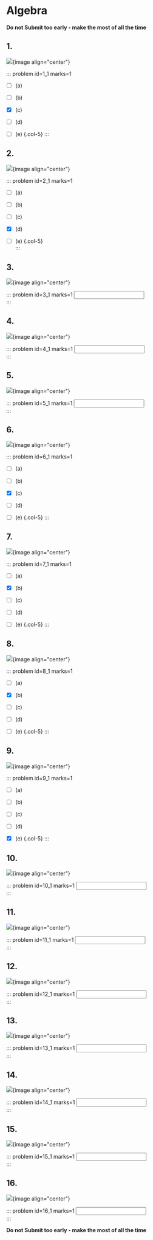 # Algebra

**Do not Submit too early - make the most of all the time**  


## 1.	
![](/resources/algebra/q1.png){image align="center"}  

::: problem id=1_1 marks=1

* [ ] (a)
* [ ] (b)
* [x] (c)
* [ ] (d)
* [ ] (e)
{.col-5}
:::  


## 2.
![](/resources/algebra/q2.png){image align="center"}  

::: problem id=2_1 marks=1

* [ ] (a)
* [ ] (b)
* [ ] (c)
* [x] (d)
* [ ] (e)
{.col-5}  
:::  


## 3.
![](/resources/algebra/q3.png){image align="center"}  

::: problem id=3_1 marks=1
<input type="number" solution="4"/>  
:::  


## 4.
![](/resources/algebra/q4.png){image align="center"}  

::: problem id=4_1 marks=1
<input type="number" solution="2"/>  
:::  


## 5.
![](/resources/algebra/q5.png){image align="center"}  

::: problem id=5_1 marks=1
<input type="number" solution="100"/>  
::: 


## 6.	
![](/resources/algebra/q6.png){image align="center"}  

::: problem id=6_1 marks=1

* [ ] (a)
* [ ] (b)
* [x] (c)
* [ ] (d)
* [ ] (e)
{.col-5}
:::  


## 7.
![](/resources/algebra/q7.png){image align="center"}  

::: problem id=7_1 marks=1

* [ ] (a)
* [x] (b)
* [ ] (c)
* [ ] (d)
* [ ] (e)
{.col-5}
:::  


## 8.
![](/resources/algebra/q8.png){image align="center"}  

::: problem id=8_1 marks=1

* [ ] (a)
* [x] (b)
* [ ] (c)
* [ ] (d)
* [ ] (e)
{.col-5}
:::  


## 9.
![](/resources/algebra/q9.png){image align="center"}  

::: problem id=9_1 marks=1

* [ ] (a)
* [ ] (b)
* [ ] (c)
* [ ] (d)
* [x] (e)
{.col-5}
:::  


## 10.
![](/resources/algebra/q10.png){image align="center"}  

::: problem id=10_1 marks=1
<input type="number" solution="21"/>  
::: 


## 11.	
![](/resources/algebra/q11.png){image align="center"}  

::: problem id=11_1 marks=1
<input type="number" solution="45"/>   
:::  


## 12.
![](/resources/algebra/q12.png){image align="center"}  

::: problem id=12_1 marks=1
<input type="number" solution="7"/>  
:::  


## 13.
![](/resources/algebra/q13.png){image align="center"}  

::: problem id=13_1 marks=1
<input type="number" solution="5"/>  
:::  


## 14.
![](/resources/algebra/q14.png){image align="center"}  

::: problem id=14_1 marks=1
<input type="number" solution="-2"/>  
:::  


## 15.
![](/resources/algebra/q15.png){image align="center"}  

::: problem id=15_1 marks=1
<input type="number" solution="8"/>  
::: 


## 16.	
![](/resources/algebra/q16.png){image align="center"}  

::: problem id=16_1 marks=1
<input type="number" solution="3"/>  
:::  

**Do not Submit too early - make the most of all the time**  